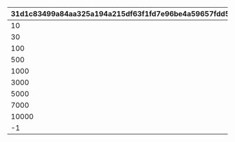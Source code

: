 |31d1c83499a84aa325a194a215df63f1fd7e96be4a59657fdd5d8cac380a3a85|ac8530f89863eed51f6cc3a2e1d5af8a795e9a8910a1c676f20487bfe83cf75b|b0799b4c56e7e07416d5bd4d1b8a8fa545ede54060a616aa95edda82cb42aace|
| --- | --- | --- |
|10|1|1|
|30|2|11|
|100|3|31|
|500|4|101|
|1000|5|501|
|3000|6|1001|
|5000|7|3001|
|7000|8|5001|
|10000|9|7001|
|-1|10|10001|